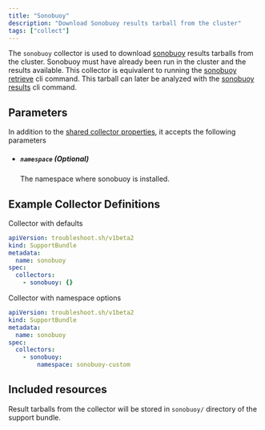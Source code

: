 ```yaml
---
title: "Sonobuoy"
description: "Download Sonobuoy results tarball from the cluster"
tags: ["collect"]
---
```



The `sonobuoy` collector is used to download [sonobuoy](https://sonobuoy.io/) results tarballs from the cluster.
Sonobuoy must have already been run in the cluster and the results available.
This collector is equivalent to running the [sonobuoy retrieve](https://sonobuoy.io/docs/v0.57.1/cli/sonobuoy_retrieve/) cli command.
This tarball can later be analyzed with the [sonobuoy results](https://sonobuoy.io/docs/v0.57.1/cli/sonobuoy_results/) cli command.

## Parameters

In addition to the [shared collector properties](/collect/collectors/#shared-properties), it accepts the following parameters

- ##### `namespace` (Optional)
  The namespace where sonobuoy is installed.

## Example Collector Definitions

Collector with defaults

```yaml
apiVersion: troubleshoot.sh/v1beta2
kind: SupportBundle
metadata:
  name: sonobuoy
spec:
  collectors:
    - sonobuoy: {}
```

Collector with namespace options

```yaml
apiVersion: troubleshoot.sh/v1beta2
kind: SupportBundle
metadata:
  name: sonobuoy
spec:
  collectors:
    - sonobuoy:
        namespace: sonobuoy-custom
```

## Included resources

Result tarballs from the collector will be stored in `sonobuoy/` directory of the support bundle.
